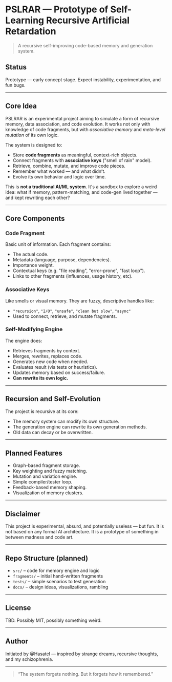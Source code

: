 # PSLRAR — Prototype of Self-Learning Recursive Artificial Retardation

> A recursive self-improving code-based memory and generation system.

## Status

Prototype — early concept stage. Expect instability, experimentation, and fun bugs.

---

## Core Idea

PSLRAR is an experimental project aiming to simulate a form of recursive memory, data association, and code evolution.
It works not only with knowledge of code fragments, but with *associative memory* and *meta-level mutation* of its own logic.

The system is designed to:

* Store **code fragments** as meaningful, context-rich objects.
* Connect fragments with **associative keys** ("smell of rain" model).
* Retrieve, combine, mutate, and improve code pieces.
* Remember what worked — and what didn’t.
* Evolve its own behavior and logic over time.

This is **not a traditional AI/ML system**. It's a sandbox to explore a weird idea: what if memory, pattern-matching, and code-gen lived together — and kept rewriting each other?

---

## Core Components

### Code Fragment

Basic unit of information. Each fragment contains:

* The actual code.
* Metadata (language, purpose, dependencies).
* Importance weight.
* Contextual keys (e.g. "file reading", "error-prone", "fast loop").
* Links to other fragments (influences, usage history, etc).

### Associative Keys

Like smells or visual memory. They are fuzzy, descriptive handles like:

* `"recursion"`, `"I/O"`, `"unsafe"`, `"clean but slow"`, `"async"`
* Used to connect, retrieve, and mutate fragments.

### Self-Modifying Engine

The engine does:

* Retrieves fragments by context.
* Merges, rewrites, replaces code.
* Generates new code when needed.
* Evaluates result (via tests or heuristics).
* Updates memory based on success/failure.
* **Can rewrite its own logic.**

---

## Recursion and Self-Evolution

The project is recursive at its core:

* The memory system can modify its own structure.
* The generation engine can rewrite its own generation methods.
* Old data can decay or be overwritten.

---

## Planned Features

* Graph-based fragment storage.
* Key weighting and fuzzy matching.
* Mutation and variation engine.
* Simple compiler/tester loop.
* Feedback-based memory shaping.
* Visualization of memory clusters.

---

## Disclaimer

This project is experimental, absurd, and potentially useless — but fun.
It is not based on any formal AI architecture. It is a prototype of something in between madness and code art.

---

## Repo Structure (planned)

* `src/` – code for memory engine and logic
* `fragments/` – initial hand-written fragments
* `tests/` – simple scenarios to test generation
* `docs/` – design ideas, visualizations, rambling

---

## License

TBD. Possibly MIT, possibly something weird.

---

## Author

Initiated by @Hasatel — inspired by strange dreams, recursive thoughts, and my schizophrenia.

---

> “The system forgets nothing. But it forgets how it remembered.”

